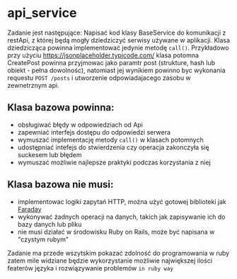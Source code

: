# api_service

Zadanie jest następujące: Napisać kod klasy BaseService do komunikacji z restApi, z której będą mogły dziedziczyć serwisy używane w aplikacji. Klasa dziedzicząca powinna implementować jedynie metodę `call()`.  Przykładowo przy użyciu https://jsonplaceholder.typicode.com/ klasa potomna CreatePost powinna przyjmowac jako paramtr post (strukture, hash lub obiekt - pełna dowolnośc), natomiast jej wynikiem powinno byc wykonania requestu `POST /posts` i utworzenie odpowiadajacego zasobu w zewnetrznym api.

## Klasa bazowa powinna:
- obsługiwać błędy w odpowiedziach od Api
- zapewniać interfejs dostępu do odpowiedzi serwera
- wymuszać implementację metody `call()` w klasach potomnych
- udostępniać intefejs do stwierdzenia czy operacja zakonczyła się suckesem lub błędem
- wymuszać możliwie najlepsze praktyki podczas korzystania z niej
## Klasa bazowa nie musi:
- implementowac logiki zapytań HTTP, można użyć gotowej biblioteki jak [Faraday](https://github.com/lostisland/faraday)
- wykonywać żadnych operacji na danych, takich jak zapisywanie ich do bazy danych lub pliku
- nie musi działać w środowisku Ruby on Rails, może być napisana w "czystym rubym"

Zadanie ma przede wszytskim pokazać zdolność do programowania w ruby zatem mile widziane będzie wykorzystanie możliwie największej ilości featerów języka i rozwiązywanie problemów `in ruby way`
